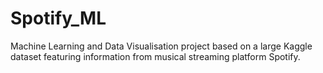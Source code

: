 # Spotify_ML
Machine Learning and Data Visualisation project based on a large Kaggle dataset featuring information from musical streaming platform Spotify.
